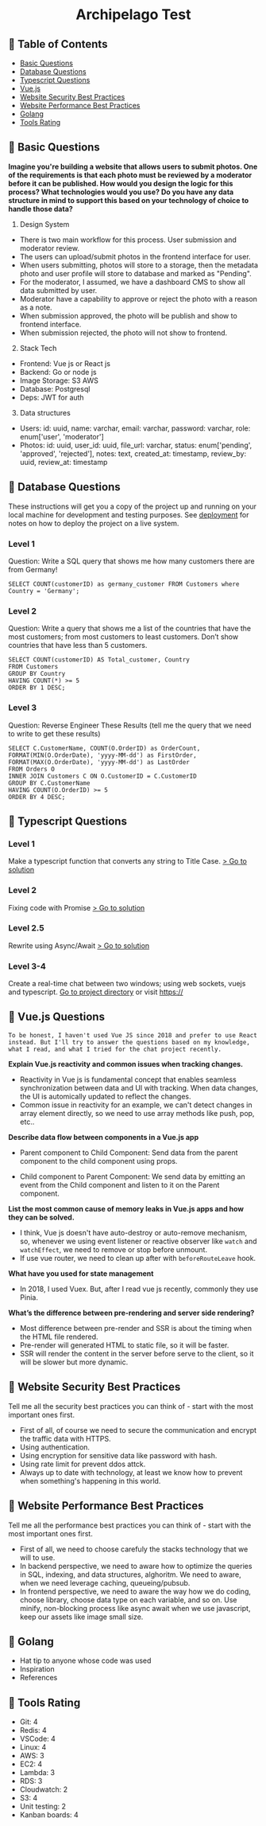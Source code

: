 <h1 align="center">Archipelago Test</h1>


## 📝 Table of Contents

- [Basic Questions](#basic)
- [Database Questions](#database)
- [Typescript Questions](#typescript)
- [Vue.js](#vue)
- [Website Security Best Practices](#security)
- [Website Performance Best Practices](#performance)
- [Golang](#golang)
- [Tools Rating](#tools)

## 🧐 Basic Questions <a name = "basic"></a>

<b>Imagine you're building a website that allows users to submit photos. One of the requirements is that each photo must be reviewed by a moderator before it can be published. How would you design the logic for this process? What technologies would you use? Do you have any data structure in mind to support this based on your technology of choice to handle those data?</b>

1. Design System
- There is two main workflow for this process. User submission and moderator review.
- The users can upload/submit photos in the frontend interface for user.
- When users submitting, photos will store to a storage, then the metadata photo and user profile will store to database and marked as "Pending".
- For the moderator, I assumed, we have a dashboard CMS to show all data submitted by user.
- Moderator have a capability to approve or reject the photo with a reason as a note.
- When submission approved, the photo will be publish and show to frontend interface.
- When submission rejected, the photo will not show to frontend.

2. Stack Tech
- Frontend: Vue js or React js
- Backend: Go or node js
- Image Storage: S3 AWS
- Database: Postgresql
- Deps: JWT for auth

3. Data structures
- Users: id: uuid, name: varchar, email: varchar, password: varchar, role: enum['user', 'moderator']
- Photos: id: uuid, user_id: uuid, file_url: varchar, status: enum['pending', 'approved', 'rejected'], notes: text, created_at: timestamp, review_by: uuid, review_at: timestamp


## 🏁 Database Questions <a name = "getting_started"></a>

These instructions will get you a copy of the project up and running on your local machine for development and testing purposes. See [deployment](#deployment) for notes on how to deploy the project on a live system.

### Level 1

Question: Write a SQL query that shows me how many customers there are from Germany!

```
SELECT COUNT(customerID) as germany_customer FROM Customers where Country = 'Germany';
```

### Level 2

Question: Write a query that shows me a list of the countries that have the most customers; from most customers to least customers.  Don’t show countries that have less than 5 customers.

```
SELECT COUNT(customerID) AS Total_customer, Country
FROM Customers
GROUP BY Country
HAVING COUNT(*) >= 5
ORDER BY 1 DESC;
```


### Level 3

Question: Reverse Engineer These Results (tell me the query that we need to write to get these results)

```
SELECT C.CustomerName, COUNT(O.OrderID) as OrderCount,
FORMAT(MIN(O.OrderDate), 'yyyy-MM-dd') as FirstOrder,
FORMAT(MAX(O.OrderDate), 'yyyy-MM-dd') as LastOrder
FROM Orders O
INNER JOIN Customers C ON O.CustomerID = C.CustomerID
GROUP BY C.CustomerName
HAVING COUNT(O.OrderID) >= 5
ORDER BY 4 DESC;
```


## 🧐 Typescript Questions <a name = "typescript"></a>

### Level 1
Make a typescript function that converts any string to Title Case. [> Go to solution](/quiz/level-1-title-case.ts)

### Level 2
Fixing code with Promise
[> Go to solution](/quiz/level-2-promise.ts)

### Level 2.5
Rewrite using Async/Await
[> Go to solution](/quiz/level-2-async.ts)


### Level 3-4
Create a real-time chat between two windows; using web sockets, vuejs and typescript.
[Go to project directory](/quiz/level-2-async.ts) or visit [https://](https://google.com)


## 🧐 Vue.js Questions <a name = "vue"></a>

```
To be honest, I haven't used Vue JS since 2018 and prefer to use React instead. But I'll try to answer the questions based on my knowledge, what I read, and what I tried for the chat project recently.
```

<b>Explain Vue.js reactivity and common issues when tracking changes.</b>
 - Reactivity in Vue js is fundamental concept that enables seamless synchronization between data and UI with tracking. When data changes, the UI is automically updated to reflect the changes.
 - Common issue in reactivity for an example, we can't detect changes in array element directly, so we need to use array methods like push, pop, etc..


<b>Describe data flow between components in a Vue.js app</b>

- Parent component to Child Component: Send data from the parent component to the child component using props.

- Child component to Parent Component: We send data by emitting an event from the Child component and listen to it on the Parent component.

<b>List the most common cause of memory leaks in Vue.js apps and how they can be solved.</b>

- I think, Vue js doesn't have auto-destroy or auto-remove mechanism, so, whenever we using event listener or reactive observer like `watch` and `watchEffect`, we need to remove or stop before unmount.
- If use vue router, we need to clean up after with `beforeRouteLeave` hook.

<b>What have you used for state management</b>

- In 2018, I used Vuex. But, after I read vue js recently, commonly they use Pinia.

<b>What’s the difference between pre-rendering and server side rendering?</b>

- Most difference between pre-render and SSR is about the timing when the HTML file rendered.
- Pre-render will generated HTML to static file, so it will be faster.
- SSR will render the content in the server before serve to the client, so it will be slower but more dynamic.


## 🧐 Website Security Best Practices <a name = "security"></a>

Tell me all the security best practices you can think of - start with the most important ones first.

- First of all, of course we need to secure the communication and encrypt the traffic data with HTTPS.
- Using authentication.
- Using encryption for sensitive data like password with hash.
- Using rate limit for prevent ddos attck.
- Always up to date with technology, at least we know how to prevent when something's happening in this world.

## 🔧 Website Performance Best Practices <a name = "performance"></a>

Tell me all the performance best practices you can think of - start with the most important ones first.

- First of all, we need to choose carefuly the stacks technology that we will to use.
- In backend perspective, we need to aware how to optimize the queries in SQL, indexing, and data structures, alghoritm. We need to aware, when we need leverage caching, queueing/pubsub.
- In frontend perspective, we need to aware the way how we do coding, choose library, choose data type on each variable, and so on. Use minify, non-blocking process like async await when we use javascript, keep our assets like image small size.


## 🎉 Golang <a name = "golang"></a>

- Hat tip to anyone whose code was used
- Inspiration
- References

## 🔧 Tools Rating <a name = "tools"></a>

- Git: 4
- Redis: 4
- VSCode: 4
- Linux: 4
- AWS: 3
- EC2: 4
- Lambda: 3
- RDS: 3
- Cloudwatch: 2
- S3: 4
- Unit testing: 2
- Kanban boards: 4